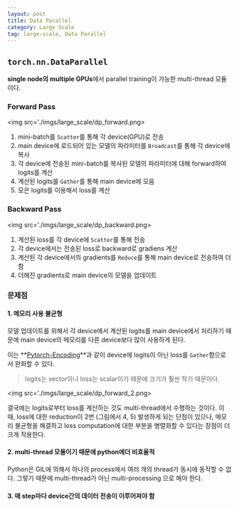 ```yaml
---
layout: post
title: Data Parallel
category: Large Scale
tag: large-scale, Data Parallel
---
```


## `torch.nn.DataParallel`

**single node의 multiple GPUs**에서 parallel training이 가능한 multi-thread 모듈이다.

### Forward Pass 

<img src='./imgs/large_scale/dp_forward.png>

1. mini-batch를 `Scatter`를 통해 각 device(GPU)로 전송
2. main device에 로드되어 있는 모델의 파라미터를 `Broadcast`를 통해 각 device에 복사
3. 각 device에 전송된 mini-batch를 복사된 모델의 파라미터에 대해 forward하여 logits를 계산
4. 계산된 logits를 `Gather`를 통해 main device에 모음
5. 모은 logits를 이용해서 loss를 계산


### Backward Pass 

<img src='./imgs/large_scale/dp_backward.png>

1. 계산된 loss를 각 device에 `Scatter`를 통해 전송
2. 각 device에서는 전송된 loss로 backward로 gradiens 계산
3. 계산된 각 device에서의 gradients를 `Reduce`를 통해 main device로 전송하여 더함
4. 더해진 gradients로 main device의 모델을 업데이트


### 문제점

#### 1. 메모리 사용 불균형

모델 업데이트를 위해서 각 device에서 계산된 logits를 main device에서 처리하기 때문에 main device의 메모리를 다른 device보다 많이 사용하게 된다.

이는 **[Pytorch-Encoding](https://github.com/zhanghang1989/PyTorch-Encoding)**과 같이 device에 logits이 아닌 loss를 `Gather`함으로서 완화할 수 있다. 

> logits는 vector이나 loss는 scalar이기 때문에 크기가 훨씬 작기 때문이다.

<img src='./imgs/large_scale/dp_forward_2.png>

결국에는 logits로부터 loss를 계산하는 것도 multi-thread에서 수행하는 것이다. 이 때, loss에 대한 reduction이 2번 (그림에서 4, 5) 발생하게 되는 단점이 있으나, 메모리 불균형을 해결하고 loss computation에 대한 부분을 병렬화할 수 있다는 장점이 더 크게 작용한다.


#### 2. multi-thread 모듈이기 때문에 python에더 비효율적

Python은 GIL에 의해서 하나의 process에서 여러 개의 thread가 동시에 동작할 수 없다. 그렇기 때문에 multi-thread가 아닌 multi-processing 으로 해야 한다.

#### 3. 매 step마다 device간의 데이터 전송이 이루어져야 함

